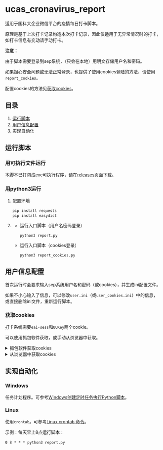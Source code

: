 # ucas_cronavirus_report

适用于国科大企业微信平台的疫情每日打卡脚本。

原理是基于上次打卡记录构造本次打卡记录，因此仅适用于无异常情况时的打卡，如打卡信息有变动请手动打卡。

**注意：**

由于脚本需要登录到sep系统，（只会在本地）用明文存储用户名和密码。

如果担心安全问题或无法正常登录，也提供了使用cookies登陆的方法，请使用`report_cookies`。

配置cookies的方法见[获取cookies](#获取cookies)。

## 目录

1. [运行脚本](#运行脚本)
2. [用户信息配置](#用户信息配置)
3. [实现自动化](#实现自动化)

## 运行脚本

### 用可执行文件运行

本脚本已打包成exe可执行程序，请在[releases](https://github.com/barryZZJ/ucas_cronavirus_report/releases)页面下载。

### 用python3运行
1. 配置环境

   ```
   pip install requests
   pip install easydict
   ```

2. - 运行入口脚本（用户名密码登录）

     ```
     python3 report.py
     ```

   - 运行入口脚本（cookies登录）

     ```
     python3 report_cookies.py
     ```

## 用户信息配置

首次运行时会要求输入sep系统用户名和密码（或cookies），并生成ini配置文件。

如果不小心输入了信息，可以修改`user.ini`（或`user_cookies.ini`）中的信息，或直接删除ini文件，重新运行脚本。

### 获取cookies

打卡系统需要`eai-sess`和`UUKey`两个cookie。

可以使用抓包软件获取，或手动从浏览器中获取。

<details>
    <summary>抓包软件获取cookies</summary>
    <ol>
        <li>安装抓包软件：我使用的是<a href='https://www.telerik.com/fiddler'>fiddler classic</a>，安装与使用教程请自行上网搜索，注意需要安装证书才能抓取https报文。</li>
        <li>
            <ul>
                <li>电脑端：用浏览器打开https://app.ucas.ac.cn/uc/wap/login，抓取登录时的POST报文，既可获得两个cookie。如图：
                    <br>
                    <img alt='eai-sess' src='./README.assets/cookies_pc1.jpg'>
                    <br>
                    <img alt='UUKey' src='./README.assets/cookies_pc2.jpg'>
                </li>
                <li>手机端：参考<a href='https://www.cnblogs.com/mmz-tester/p/11125007.html'>这篇博客</a>配置好PC端和手机端后，在手机上点开国科大企业微信——A疫情防控，然后随便找一个域名是<code>app.ucas.ac.cn</code>的报文，就能看到所需的cookie了。如图：
                    <br>
                    <img alt='cookies_phone' src='./README.assets/cookies_phone.jpg'>
                </li>
            </ul>
        </li>
    </ol>
</details>

<details>
    <summary>从浏览器中获取cookies</summary>
    <p>使用浏览器打开<a href='https://app.ucas.ac.cn/uc/wap/login'>https://app.ucas.ac.cn/uc/wap/login</a>，登录后在开发者工具里找到cookie。</p>
    <p>以Chrome为例，按下F12后，Application——左侧找到Cookies下拉菜单——选择ucas的域名。如图：
        <br>
        <img alt='cookies_browser' src='./README.assets/cookies_browser.jpg'>
    </p>
</details>

## 实现自动化
### Windows
任务计划程序。可参考[Windows创建定时任务执行Python脚本](https://blog.csdn.net/u012849872/article/details/82719372)。

### Linux
使用`crontab`。可参考[Linux crontab 命令](https://www.runoob.com/linux/linux-comm-crontab.html)。

示例：每天早上8点运行脚本：

`0 8 * * * python3 report.py`
